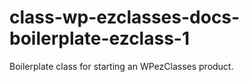 class-wp-ezclasses-docs-boilerplate-ezclass-1
=============================================

Boilerplate class for starting an WPezClasses product.
